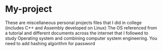 # My-project
These are miscellaneous personal projects files that I did in college (includes C++ and Assembly developed on Linux)
The OS referenced from a tutorial and different documents across the internet that I followed to study Operating system and combining computer system engineering.
You need to add hashing algorithm for password
